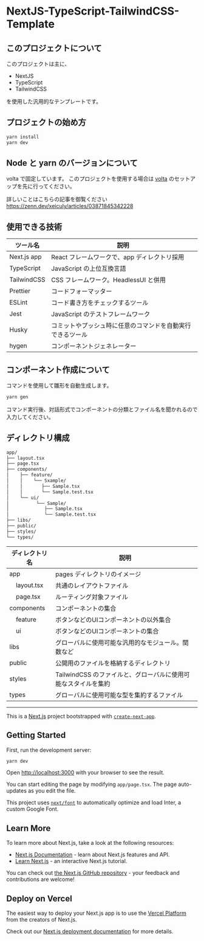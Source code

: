 # NextJS-TypeScript-TailwindCSS-Template

## このプロジェクトについて

このプロジェクトは主に、

- NextJS
- TypeScript
- TailwindCSS

を使用した汎用的なテンプレートです。

## プロジェクトの始め方

```bash
yarn install
yarn dev
```

## Node と yarn のバージョンについて

volta で固定しています。
このプロジェクトを使用する場合は [volta](https://volta.sh/) のセットアップを先に行ってください。

詳しいことはこちらの記事を御覧ください
https://zenn.dev/xeiculy/articles/03871845342228

## 使用できる技術

| ツール名    | 説明                                                       |
| ----------- | ---------------------------------------------------------- |
| Next.js app | React フレームワークで、app ディレクトリ採用               |
| TypeScript  | JavaScript の上位互換言語                                  |
| TailwindCSS | CSS フレームワーク。HeadlessUI と併用                      |
| Prettier    | コードフォーマッター                                       |
| ESLint      | コード書き方をチェックするツール                           |
| Jest        | JavaScript のテストフレームワーク                          |
| Husky       | コミットやプッシュ時に任意のコマンドを自動実行できるツール |
| hygen       | コンポーネントジェネレーター                               |

## コンポーネント作成について

コマンドを使用して雛形を自動生成します。

```sh
yarn gen
```

コマンド実行後、対話形式でコンポーネントの分類とファイル名を聞かれるので入力してください。

## ディレクトリ構成

```sh
app/
├── layout.tsx
├── page.tsx
├── components/
│    ├── feature/
│    │    └── Sxample/
│    │       ├── Sample.tsx
│    │       └── Sample.test.tsx
│    └── ui/
│          └── Sample/
│             ├── Sample.tsx
│             └── Sample.test.tsx
├── libs/
├── public/
├── styles/
└── types/
```

| ディレクトリ名                     | 説明                                                           |
| ---------------------------------- | -------------------------------------------------------------- |
| app                                | pages ディレクトリのイメージ                                   |
| &nbsp;&nbsp;&nbsp;&nbsp;layout.tsx | 共通のレイアウトファイル                                       |
| &nbsp;&nbsp;&nbsp;&nbsp;page.tsx   | ルーティング対象ファイル                                       |
| components                         | コンポーネントの集合                                           |
| &nbsp;&nbsp;&nbsp;&nbsp;feature    | ボタンなどのUIコンポーネントの以外集合                         |
| &nbsp;&nbsp;&nbsp;&nbsp;ui         | ボタンなどのUIコンポーネントの集合                             |
| libs                               | グローバルに使用可能な汎用的なモジュール。関数など             |
| public                             | 公開用のファイルを格納するディレクトリ                         |
| styles                             | TailwindCSS のファイルと、グローバルに使用可能なスタイルを集約 |
| types                              | グローバルに使用可能な型を集約するファイル                     |

<hr>

This is a [Next.js](https://nextjs.org/) project bootstrapped with [`create-next-app`](https://github.com/vercel/next.js/tree/canary/packages/create-next-app).

## Getting Started

First, run the development server:

```bash
yarn dev
```

Open [http://localhost:3000](http://localhost:3000) with your browser to see the result.

You can start editing the page by modifying `app/page.tsx`. The page auto-updates as you edit the file.

This project uses [`next/font`](https://nextjs.org/docs/basic-features/font-optimization) to automatically optimize and load Inter, a custom Google Font.

## Learn More

To learn more about Next.js, take a look at the following resources:

- [Next.js Documentation](https://nextjs.org/docs) - learn about Next.js features and API.
- [Learn Next.js](https://nextjs.org/learn) - an interactive Next.js tutorial.

You can check out [the Next.js GitHub repository](https://github.com/vercel/next.js/) - your feedback and contributions are welcome!

## Deploy on Vercel

The easiest way to deploy your Next.js app is to use the [Vercel Platform](https://vercel.com/new?utm_medium=default-template&filter=next.js&utm_source=create-next-app&utm_campaign=create-next-app-readme) from the creators of Next.js.

Check out our [Next.js deployment documentation](https://nextjs.org/docs/deployment) for more details.

